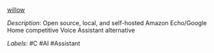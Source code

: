 [willow](https://github.com/toverainc/willow)

*Description*: Open source, local, and self-hosted Amazon Echo/Google Home competitive Voice Assistant alternative

*Labels*: #C #AI #Assistant
